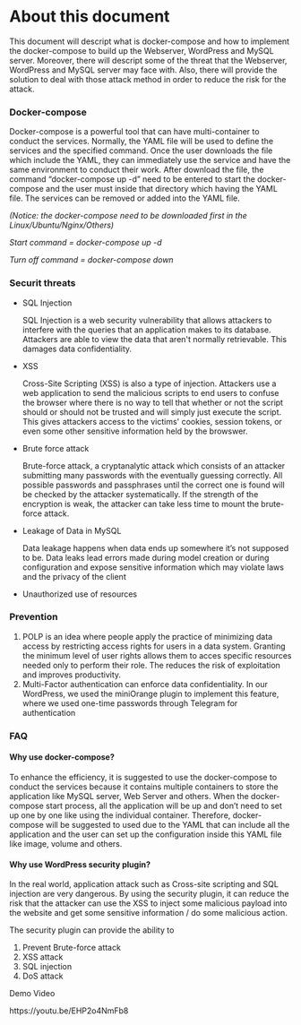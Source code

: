 <h1>About this document</h1>

<p>This document will descript what is docker-compose and how to implement the docker-compose to build up the Webserver, WordPress and MySQL server. Moreover, there will descript some of the threat that the Webserver, WordPress and MySQL server may face with. Also, there will provide the solution to deal with those attack method in order to reduce the risk for the attack.</p>


<h3>Docker-compose</h3> 
  
<p>Docker-compose is a powerful tool that can have multi-container to conduct the services. Normally, the YAML file will be used to define the services and the specified command. Once the user downloads the file which include the YAML, they can immediately use the service and have the same environment to conduct their work. After download the file, the command “docker-compose up -d” need to be entered to start the docker-compose and the user must inside that directory which having the YAML file. The services can be removed or added into the YAML file.</p>

<i>(Notice: the docker-compose need to be downloaded first in the Linux/Ubuntu/Nginx/Others)</i>
 
<i>Start command = docker-compose up -d</i> 

<i>Turn off command = docker-compose down</i>

<h3>Securit threats</h3>
<ul>
<li>SQL Injection

SQL Injection is a web security vulnerability that allows attackers to interfere with the queries that an application makes to its database. Attackers are able to view the data that aren't normally retrievable. This damages data confidentiality.</li>

<li>XSS

Cross-Site Scripting (XSS) is also a type of injection. Attackers use a web application to send the malicious scripts to end users to confuse the browser where there is no way to tell that whether or not the script should or should not be trusted and will simply just execute the script. This gives attackers access to the victims' cookies, session tokens, or even some other sensitive information held by the browswer.</li>

<li>Brute force attack

Brute-force attack, a cryptanalytic attack which consists of an attacker submitting many passwords with the eventually guessing correctly. All possible passwords and passphrases until the correct one is found will be checked by the attacker systematically. If the strength of the encryption is weak, the attacker can take less time to mount the brute-force attack.


</li>

<li>Leakage of Data in MySQL

Data leakage happens when data ends up somewhere it’s not supposed to be. Data leaks lead errors made during model creation or during configuration and expose sensitive information which may violate laws and the privacy of the client
</li>


<li>Unauthorized use of resources


</li>
</ul>

<h3>Prevention</h3>

<ol>
<li>POLP is an idea where people apply the practice of minimizing data access by restricting access rights for users in a data system. Granting the minimum level of user rights allows them to acces specific resources needed only to perform their role. The reduces the risk of exploitation and improves productivity.</li>


<li>Multi-Factor authentication can enforce data confidentiality. In our WordPress, we used the miniOrange plugin to implement this feature, where we used one-time passwords through Telegram for authentication</li>

</ol>

<h3>FAQ</h3> 
  
<h4>Why use docker-compose?</h4> 
 
<p>To enhance the efficiency, it is suggested to use the docker-compose to conduct the services because it contains multiple containers to store the application like MySQL server, Web Server and others. When the docker-compose start process, all the application will be up and don’t need to set up one by one like using the individual container. Therefore, docker-compose will be suggested to used due to the YAML that can include all the application and the user can set up the configuration inside this YAML file like image, volume and others.</p>

<h4>Why use WordPress security plugin?</h4> 

<p>In the real world, application attack such as Cross-site scripting and SQL injection are very dangerous. By using the security plugin, it can reduce the risk that the attacker can use the XSS to inject some malicious payload into the website and get some sensitive information / do some malicious action.</p>
 
<p>The security plugin can provide the ability to</p>
<ol>
<li>Prevent Brute-force attack</li>
<li>XSS attack</li>
<li>SQL injection</li>
<li>DoS attack</li>
</ol>
<p>Demo Video</p>
<li[>https://youtu.be/EHP2o4NmFb8</li>
